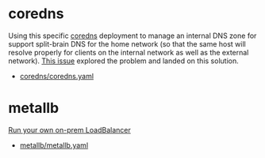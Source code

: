 # coredns

Using this specific [coredns](https://github.com/coredns/coredns) deployment to manage an internal DNS zone for support split-brain DNS for the home network (so that the same host will resolve properly for clients on the internal network as well as the external network).  [This issue](https://github.com/billimek/k8s-gitops/issues/153) explored the problem and landed on this solution.

* [coredns/coredns.yaml](coredns/coredns.yaml)

# metallb

[Run your own on-prem LoadBalancer](https://metallb.universe.tf/)

* [metallb/metallb.yaml](metallb/metallb.yaml)
